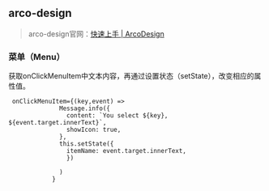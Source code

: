 ## arco-design

> arco-design官网：[快速上手 | ArcoDesign](https://arco.design/react/docs/start)

### 菜单（Menu）



获取onClickMenuItem中文本内容，再通过设置状态（setState），改变相应的属性值。

```
 onClickMenuItem={(key,event) =>
              Message.info({
                content: `You select ${key}, ${event.target.innerText}`,
                showIcon: true,
              }, 
              this.setState({  
                itemName: event.target.innerText,
                })
              
              )
            }
```





